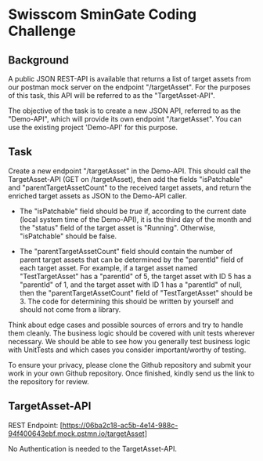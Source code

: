 # Swisscom SminGate Coding Challenge

## Background
A public JSON REST-API is available that returns a list of target assets from our postman mock server on the endpoint "/targetAsset". For the purposes of this task, this API will be referred to as the "TargetAsset-API".

The objective of the task is to create a new JSON API, referred to as the "Demo-API", which will provide its own endpoint "/targetAsset". You can use the existing project 'Demo-API' for this purpose.

## Task
Create a new endpoint "/targetAsset" in the Demo-API. This should call the TargetAsset-API (GET on /targetAsset), then add the fields "isPatchable" and "parentTargetAssetCount" to the received target assets, and return the enriched target assets as JSON to the Demo-API caller.

- The "isPatchable" field should be *true* if, according to the current date (local system time of the Demo-API), it is the third day of the month and the "status" field of the target asset is "Running". Otherwise, "isPatchable" should be false.

- The "parentTargetAssetCount" field should contain the number of parent target assets that can be determined by the "parentId" field of each target asset. For example, if a target asset named "TestTargetAsset" has a "parentId" of 5, the target asset with ID 5 has a "parentId" of 1, and the target asset with ID 1 has a "parentId" of null, then the "parentTargetAssetCount" field of "TestTargetAsset" should be 3. The code for determining this should be written by yourself and should not come from a library.

Think about edge cases and possible sources of errors and try to handle them cleanly. The business logic should be covered with unit tests wherever necessary. We should be able to see how you generally test business logic with UnitTests and which cases you consider important/worthy of testing.

To ensure your privacy, please clone the Github repository and submit your work in your own Github repository. Once finished, kindly send us the link to the repository for review.

## TargetAsset-API
REST Endpoint: [https://06ba2c18-ac5b-4e14-988c-94f400643ebf.mock.pstmn.io/targetAsset]

No Authentication is needed to the TargetAsset-API.
